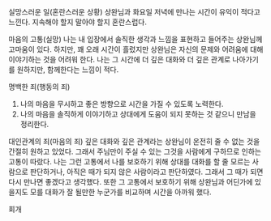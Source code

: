 실망스러운 일(혼란스러운 상황)
상완님과 화요일 저녁에 만나는 시간이 유익이 적다고 느낀다. 지속해야 할지 말아야 할지 혼란스럽다. 

마음의 고통(실망)
나는 내 입장에서 솔직한 생각과 느낌을 표현하고 들어주는 상완님께 고마움이 있다. 하지만, 꽤 오래 시간이 흘렀지만 상완님은 자신의 문제와 어려움에 대해 이야기하는 것을 어려워 한다.
나는 그 시간에 더 깊은 대화와 더 깊은 관계로 나아가기를  원하지만, 함께한다는 느낌이 적다.

명백한 죄(행동의 죄)
1. 나의 마음을 무시하고 좋은 방향으로 시간을 가질 수 있도록 노력한다.
2. 나의 마음을 솔직하게 이야기하고 상대에게 도움이 되지 못하는 것 같으니 만남을 정리한다.

대인관계의 죄(마음의 죄)
깊은 대화와 깊은 관계라는 상완님이 온전히 줄 수 없는 것을 간절히 원하고 있었다. 
그래서 주님만이 주실 수 있는 그것을 사람에게 구하므로 인하는 고통이 따랐다.
나는 그런 고통에서 나를 보호하기 위해 상대를 대화를 할 줄 모르는 사람으로 판단하거나, 아직은 때가 되지 않은 사람이라고 판단하였다. 그래서 그 때가 되면 다시 만나면 좋겠다고 생각했다.
또한 그 고통에서 보호하기 위해 상완님과 어딘가에 있을지도 모를 대화가 잘 될만한 누군가를  비교하며 시간을 아까워 했다.

회개
